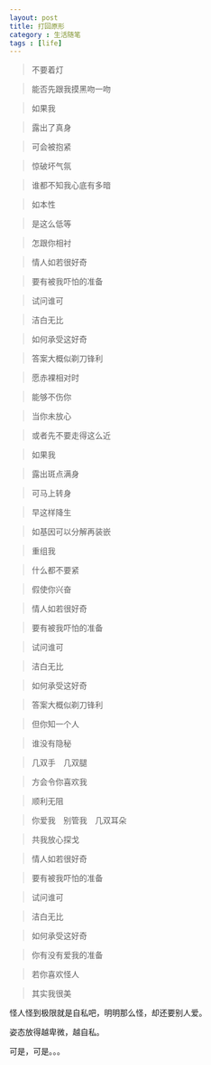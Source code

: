 ```yaml
---
layout: post
title: 打回原形
category : 生活随笔
tags : [life]
---
```

>不要着灯

>能否先跟我摸黑吻一吻

>如果我

>露出了真身

>可会被抱紧

>惊破坏气氛

>谁都不知我心底有多暗

>如本性

>是这么低等

>怎跟你相衬

>情人如若很好奇

>要有被我吓怕的准备

>试问谁可

>洁白无比

>如何承受这好奇

>答案大概似剃刀锋利

>愿赤裸相对时

>能够不伤你

>当你未放心

>或者先不要走得这么近

>如果我

>露出斑点满身

>可马上转身

>早这样降生

>如基因可以分解再装嵌

>重组我

>什么都不要紧

>假使你兴奋

>情人如若很好奇

>要有被我吓怕的准备

>试问谁可

>洁白无比

>如何承受这好奇

>答案大概似剃刀锋利

>但你知一个人

>谁没有隐秘

>几双手　几双腿

>方会令你喜欢我

>顺利无阻

>你爱我　别管我　几双耳朵

>共我放心探戈

>情人如若很好奇

>要有被我吓怕的准备

>试问谁可

>洁白无比

>如何承受这好奇

>你有没有爱我的准备

>若你喜欢怪人

>其实我很美


怪人怪到极限就是自私吧，明明那么怪，却还要别人爱。

姿态放得越卑微，越自私。

可是，可是。。。
